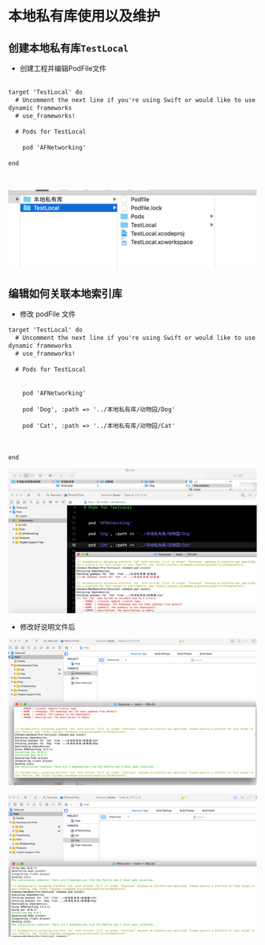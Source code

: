 # 本地私有库使用以及维护

## 创建本地私有库`` TestLocal ``

* 创建工程并编辑PodFile文件

```

target 'TestLocal' do
  # Uncomment the next line if you're using Swift or would like to use dynamic frameworks
  # use_frameworks!

  # Pods for TestLocal

    pod 'AFNetworking'

end



```

![](Resource/4_2_1.png)



## 编辑如何关联本地索引库

* 修改  podFile 文件  

```
target 'TestLocal' do
  # Uncomment the next line if you're using Swift or would like to use dynamic frameworks
  # use_frameworks!

  # Pods for TestLocal


    pod 'AFNetworking'
    
    pod 'Dog', :path => '../本地私有库/动物园/Dog'
    
    pod 'Cat', :path => '../本地私有库/动物园/Cat'
    
    

end

```

![](Resource/4_2_2.png)



* 修改好说明文件后

![](Resource/4_2_3.png)

![](Resource/4_2_4.png)













